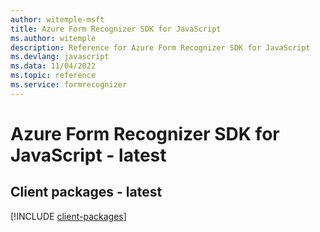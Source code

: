 ```yaml
---
author: witemple-msft
title: Azure Form Recognizer SDK for JavaScript
ms.author: witemple
description: Reference for Azure Form Recognizer SDK for JavaScript
ms.devlang: javascript
ms.data: 11/04/2022
ms.topic: reference
ms.service: formrecognizer
---
```

# Azure Form Recognizer SDK for JavaScript - latest

## Client packages - latest
[!INCLUDE [client-packages](form-recognizer-client-index.md)]